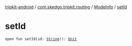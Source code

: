 [tripkit-android](../../index.md) / [com.skedgo.tripkit.routing](../index.md) / [ModeInfo](index.md) / [setId](./set-id.md)

# setId

`open fun setId(id: `[`String`](https://kotlinlang.org/api/latest/jvm/stdlib/kotlin/-string/index.html)`!): `[`Unit`](https://kotlinlang.org/api/latest/jvm/stdlib/kotlin/-unit/index.html)